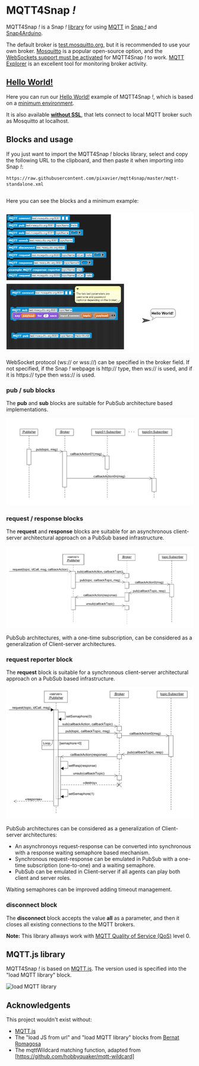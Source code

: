 # MQTT4Snap *!*

MQTT4Snap *!*  is a Snap *!*  [library](https://raw.githubusercontent.com/pixavier/mqtt4snap/master/mqtt-standalone.xml) for using [MQTT](https://en.wikipedia.org/wiki/MQTT) in [Snap *!*](http://snap.berkeley.edu) and [Snap4Arduino](http://snap4arduino.rocks).

The default broker is  [test.mosquitto.org](https://test.mosquitto.org), but it is recommended to use your own broker. [Mosquitto](https://mosquitto.org) is a popular open-source option, and the [WebSockets support must be activated](http://www.steves-internet-guide.com/mqtt-websockets) for MQTT4Snap *!* to work. [MQTT Explorer](http://mqtt-explorer.com) is an excellent tool for monitoring broker activity.

## [Hello World!](https://snap.berkeley.edu/snap/snap.html#open:https://raw.githubusercontent.com/pixavier/mqtt4snap/master/HelloWorld.xml)

Here you can run our [Hello World!](https://snap.berkeley.edu/snap/snap.html#open:https://raw.githubusercontent.com/pixavier/mqtt4snap/master/HelloWorld.xml) example of MQTT4Snap *!*, which is based on a [minimum environment](https://snap.berkeley.edu/snap/snap.html#open:https://raw.githubusercontent.com/pixavier/mqtt4snap/master/MQTT_MinEnv.xml). 

It is also available [**without SSL**](http://extensions.snap.berkeley.edu/snap/snap.html#open:http://raw.githubusercontent.com/pixavier/mqtt4snap/master/MQTT_MinEnvNoSSL.xml), that lets connect to local MQTT broker such as Mosquitto at localhost.

## Blocks and usage

If you just want to import the MQTT4Snap *!* blocks library, select and copy the following URL to the clipboard, and then paste it when importing into Snap *!*:

    https://raw.githubusercontent.com/pixavier/mqtt4snap/master/mqtt-standalone.xml

##
Here you can see the blocks and a minimum example:
###

![Minimal example](img/mqtt4snap.png)

WebSocket protocol (ws:// or wss://) can be specified in the broker field. If not specified, if the Snap *!* webpage is http:// type, then ws:// is used, and if it is https:// type then wss:// is used.

### pub / sub blocks

The **pub** and **sub** blocks are suitable for PubSub architecture based implementations.

![pub sub blocks](img/PubSub.png)

### request / response blocks

The **request** and **response** blocks are suitable for an asynchronous client-server architectural approach on a PubSub based infrastructure.

![request response blocks](img/PubSub_client-server_async.png)

PubSub architectures, with a one-time subscription, can be considered as a generalization of Client-server architectures.

### request reporter block

The **request** block is suitable for a synchronous client-server architectural approach on a PubSub based infrastructure.

![request reporter block](img/PubSub_client-server_sync.png)

PubSub architectures can be considered as a generalization of Client-server architectures:

- An asynchronoys request-response can be converted into synchronous with a response waiting semaphore based mechanism.
- Synchronous request-response can be emulated in PubSub with a one-time subscription (one-to-one) and a waiting semaphore. 
- PubSub can be emulated in Client-server if all agents can play both client and server roles.

Waiting semaphores can be improved adding timeout management.

### disconnect block

The **disconnect** block accepts the value **all** as a parameter, and then it closes all existing connections to the MQTT brokers.


**Note:** This library allways work with [MQTT Quality of Service (QoS)](http://www.steves-internet-guide.com/understanding-mqtt-qos-levels-part-1) level 0.

## MQTT.js library

MQTT4Snap *!* is based on [MQTT.js](https://github.com/mqttjs/MQTT.js). The version used is specified into the "load MQTT library" block.

![load MQTT library](loadMQTT.png)

## Acknowledgents

This project wouldn't exist without:

- [MQTT.js](https://github.com/mqttjs/MQTT.js)
- The "load JS from url" and "load MQTT library" blocks from [Bernat Romagosa](https://github.com/bromagosa)
- The mqttWildcard matching function, adapted from [https://github.com/hobbyquaker/mqtt-wildcard] 


